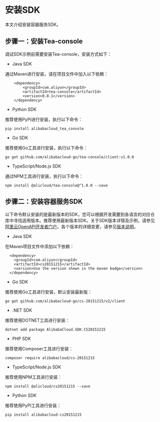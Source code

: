 # 安装SDK

本文介绍安装容器服务SDK。

## 步骤一：安装Tea-console

调试SDK示例前需要安装Tea-console，安装方式如下：

-   Java SDK

通过Maven进行安装，请在项目文件中加入以下依赖：

```
	<dependency>
  		<groupId>com.aliyun</groupId>
  		<artifactId>tea-console</artifactId>
  		<version>0.0.1</version>
	</dependency>
```

-   Python SDK

推荐使用PyPI进行安装，执行以下命令：

```
pip install alibabacloud_tea_console
```

-   Go SDK

推荐使用Go工具进行安装，执行以下命令：

```
go get github.com/alibabacloud-go/tea-console/client:v1.0.0
```

-   TypeScript/Node.js SDK

通过NPM工具进行安装，执行以下命令：

```
npm install @alicloud/tea-console@^1.0.0 --save
```

## 步骤二：安装容器服务SDK

以下命令默认安装的是最新版本的SDK，您可以根据开发需要到各语言的对应仓库中寻找适用版本。推荐使用最新版本SDK。关于SDK版本详情及示例，请参见[阿里云OpenAPI开发者门户](https://next.api.aliyun.com/api-tools/sdk/CS?version=2015-12-15&language=java-tea)。各个版本的详细变更，请参见[版本说明](https://github.com/aliyun/alibabacloud-java-sdk/blob/master/cs-20151215/ChangeLog.txt)。

-   Java SDK

在Maven项目文件中添加以下依赖：

```
  <dependency>
    <groupId>com.aliyun</groupId>
    <artifactId>cs20151215</artifactId>
    <version>Use the version shown in the maven badge</version>
  </dependency>
```

-   Go SDK

推荐使用Go工具进行安装，默认安装最新版：

```
go get github.com/alibabacloud-go/cs-20151215/v2/client
```

-   .NET SDK

推荐使用DOTNET工具进行安装：

```
dotnet add package AlibabaCloud.SDK.CS20151215
```

-   PHP SDK

推荐使用Composer工具进行安装：

```
composer require alibabacloud/cs-20151215
```

-   TypeScript/Node.js SDK

推荐使用NPM工具进行安装：

```
npm install @alicloud/cs20151215 --save
```

-   Python SDK

推荐使用PyPI工具进行安装：

```
pip install alibabacloud-cs20151215
```

